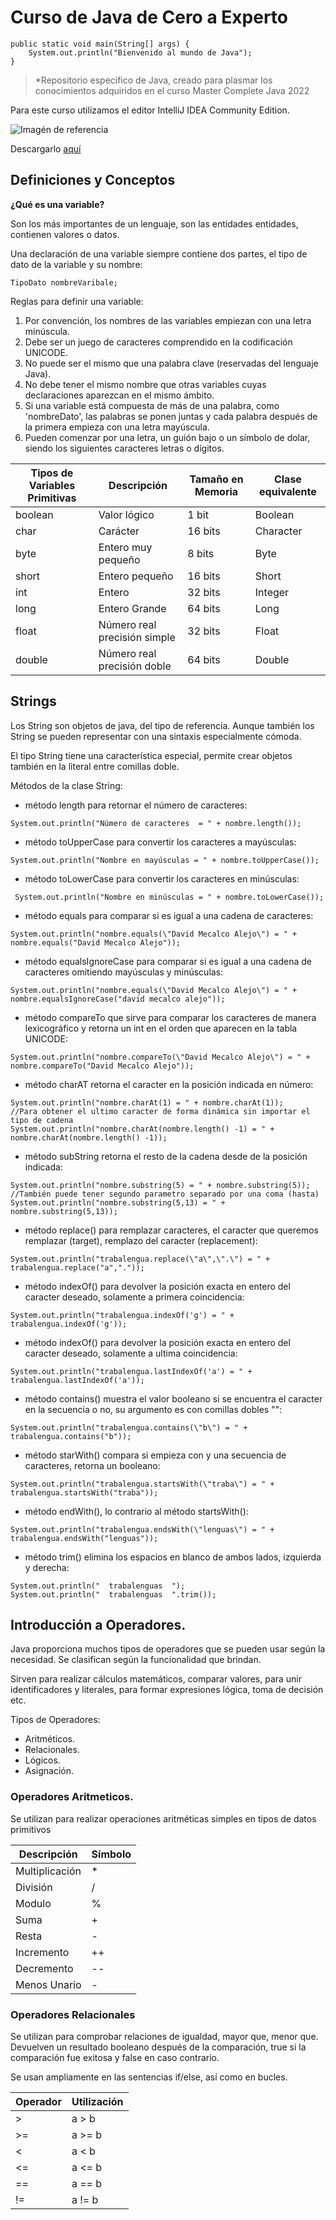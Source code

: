 # Curso de Java de Cero a Experto

    public static void main(String[] args) {  
	    System.out.println("Bienvenido al mundo de Java");
    }

> *Repositorio especifico de Java, creado para plasmar los conocimientos adquiridos en el curso Master Complete Java 2022

Para este curso utilizamos el editor IntelliJ IDEA Community Edition.

![Imagén de referencia](https://upload.wikimedia.org/wikipedia/commons/thumb/9/9c/IntelliJ_IDEA_Icon.svg/100px-IntelliJ_IDEA_Icon.svg.png)

Descargarlo [aquí](https://www.jetbrains.com/es-es/idea/)


## Definiciones y Conceptos

**¿Qué es una variable?**

Son los más importantes de un lenguaje, son las entidades entidades, contienen valores o datos.

Una declaración de una variable siempre contiene dos partes, el tipo de dato de la variable y su nombre:

    TipoDato nombreVaribale;

Reglas para definir una variable: 

 1. Por convención, los nombres de las variables empiezan con una letra minúscula.
 2. Debe ser un juego de caracteres comprendido en la codificación UNICODE.
 3. No puede ser el mismo que una palabra clave (reservadas del lenguaje Java).
 4. No debe tener el mismo nombre que otras variables cuyas declaraciones aparezcan en el mismo ámbito.
 5. Si una variable está compuesta de más de una palabra, como 'nombreDato', las palabras se ponen juntas y cada palabra después de la primera empieza con una letra mayúscula.
 6. Pueden comenzar por una letra, un guión bajo o un símbolo de dolar, siendo los siguientes caracteres letras o dígitos.

| Tipos de Variables Primitivas | Descripción | Tamaño en Memoria | Clase equivalente |
|--|--|--|--|
| boolean | Valor lógico | 1 bit | Boolean
| char | Carácter | 16 bits | Character
| byte | Entero muy pequeño | 8 bits | Byte
| short | Entero pequeño | 16 bits | Short
| int | Entero | 32 bits | Integer
| long | Entero Grande | 64 bits | Long 
| float | Número real precisión simple | 32 bits | Float
| double | Número real precisión doble | 64 bits | Double


## Strings

Los String son objetos de java, del tipo de referencia. Aunque también los String se pueden representar con una sintaxis especialmente cómoda.

El tipo String tiene una característica especial, permite crear objetos también en la literal entre comillas doble.

Métodos de la clase String:

 - método length para retornar el número de caracteres:
``` 
System.out.println("Número de caracteres  = " + nombre.length()); 
```
 - método toUpperCase para convertir los caracteres a mayúsculas:
```
System.out.println("Nombre en mayúsculas = " + nombre.toUpperCase());
```
 - método toLowerCase para convertir los caracteres en minúsculas:
```
 System.out.println("Nombre en minúsculas = " + nombre.toLowerCase());
 ```
 - método equals para comparar si es igual a una cadena de caracteres:
```
System.out.println("nombre.equals(\"David Mecalco Alejo\") = " + nombre.equals("David Mecalco Alejo"));
```
- método equalsIgnoreCase para comparar si es igual a una cadena de caracteres omitiendo mayúsculas y minúsculas:
```
System.out.println("nombre.equals(\"David Mecalco Alejo\") = " + nombre.equalsIgnoreCase("david mecalco alejo"));
```
- método compareTo que sirve para comparar los caracteres de manera lexicográfico y retorna un int en el orden que aparecen en la tabla UNICODE:
```
System.out.println("nombre.compareTo(\"David Mecalco Alejo\") = " + nombre.compareTo("David Mecalco Alejo"));
```
- método charAT retorna el caracter en la posición indicada en número:
```
System.out.println("nombre.charAt(1) = " + nombre.charAt(1));
//Para obtener el ultimo caracter de forma dinámica sin importar el tipo de cadena
System.out.println("nombre.charAt(nombre.length() -1) = " + nombre.charAt(nombre.length() -1));
```
- método subString retorna el resto de la cadena desde de la posición indicada: 
```
System.out.println("nombre.substring(5) = " + nombre.substring(5));
//También puede tener segundo parametro separado por una coma (hasta)
System.out.println("nombre.substring(5,13) = " + nombre.substring(5,13));
```
- método replace() para remplazar caracteres, el caracter que queremos remplazar (target), remplazo del caracter (replacement):
```
System.out.println("trabalengua.replace(\"a\",\".\") = " + trabalengua.replace("a","."));
```
- método indexOf() para devolver la posición exacta en entero del caracter deseado, solamente a primera coincidencia:
```
System.out.println("trabalengua.indexOf('g') = " + trabalengua.indexOf('g'));
```
- método indexOf() para devolver la posición exacta en entero del caracter deseado, solamente a ultima coincidencia:
```
System.out.println("trabalengua.lastIndexOf('a') = " + trabalengua.lastIndexOf('a'));
```
- método contains() muestra el valor booleano si se encuentra el caracter en la secuencia o no, su argumento es con comillas dobles "":
```
System.out.println("trabalengua.contains(\"b\") = " + trabalengua.contains("b"));
```
- método starWith() compara si empieza con y una secuencia de caracteres, retorna un booleano:
```
System.out.println("trabalengua.startsWith(\"traba\") = " + trabalengua.startsWith("traba"));
```
- método endWith(), lo contrario al método startsWith():
```
System.out.println("trabalengua.endsWith(\"lenguas\") = " + trabalengua.endsWith("lenguas"));
```
- método trim() elimina los espacios en blanco de ambos lados, izquierda y derecha:
```
System.out.println("  trabalenguas  ");
System.out.println("  trabalenguas  ".trim());
```


## Introducción a Operadores.

Java proporciona muchos tipos de operadores que se pueden usar según la necesidad. Se clasifican según la funcionalidad que brindan.

Sirven para realizar cálculos matemáticos, comparar valores, para unir identificadores y literales, para formar expresiones lógica, toma de decisión etc.

Tipos de Operadores:
 - Aritméticos.
 - Relacionales.
 - Lógicos.
 - Asignación.

### Operadores Aritmeticos.

Se utilizan para realizar operaciones aritméticas simples en tipos de datos primitivos

| Descripción | Símbolo |
|--|--|
| Multiplicación | * |
| División | / |
| Modulo | % |
| Suma | + |
| Resta | - |
| Incremento | ++ |
| Decremento | -- |
| Menos Unario | - |

### Operadores Relacionales

Se utilizan para comprobar relaciones de igualdad, mayor que, menor que. Devuelven un resultado booleano después de la comparación, true si la comparación fue exitosa y false en caso contrario.

Se usan ampliamente en las sentencias if/else, así como en bucles.


| Operador | Utilización |
|--|--|
| > | a > b |
| >= | a >= b |
| < | a < b |
| <= | a <= b |
| == | a == b |
| != | a != b |






